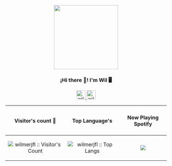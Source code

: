 <p align="center" width="300">
   <img align="center" width="200" src="https://user-images.githubusercontent.com/54821132/120913342-cfccb880-c66c-11eb-93dd-0eea7fad8f12.png" />
   <h3 align="center">¡Hi there 👋! I'm Wil 🖥️</h3>
</p>

<p align="center">
   <a href="https://www.linkedin.com/in/wilmerjfl">
    <img src="https://cdn1.iconfinder.com/data/icons/social-media-rounded-corners/512/Rounded_Linkedin2_svg-512.png" width="28px" height="28px" alt="wilmerjfl"/>
   </a>
    <a href="wilmerjfl.dev">
    <img src="https://cdn1.iconfinder.com/data/icons/essentials-pack/96/world_web_www_internet_global-256.png" width="28px" height="28px" alt="wilmerjfl"/>
   </a>
</p>
  

| <h4 align="center">Visitor's count :eyes:</h4>        | <h4 align="center">Top Language's</h4>           | <h4 align="center">Now Playing Spotify</h4>
| ------------- |:-------------:| ------------- |
| <p align="center"><img src="https://profile-counter.glitch.me/{wilmerjfl}/count.svg" alt="wilmerjfl :: Visitor's Count" /></p>     |  <img src="https://github-readme-stats.vercel.app/api/top-langs/?username=wilmerjfl&langs_count=5&theme=tokyonight&layout=compact" alt="wilmerjfl :: Top Langs"/> | <p align="center"><img src="https://now-playing-profile-2jdah7c4z-wilmerjfl.vercel.app/now-playing"/> </p>

<!--
**wilmerjfl/wilmerjfl** is a ✨ _special_ ✨ repository because its `README.md` (this file) appears on your GitHub profile.
-->

